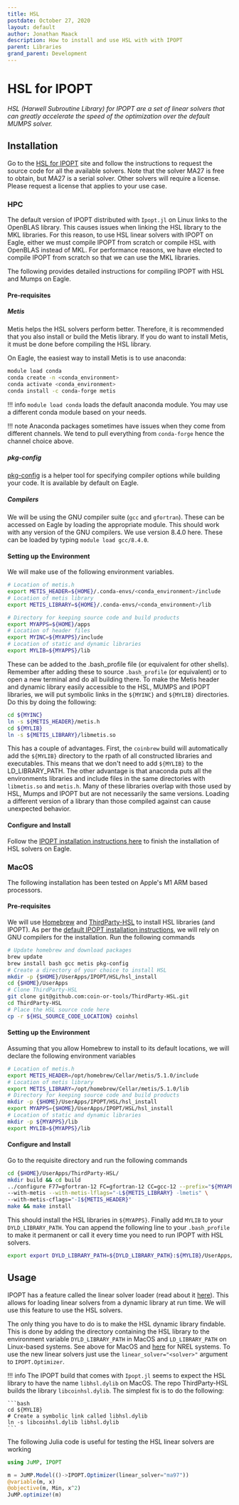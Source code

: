 ```yaml
---
title: HSL
postdate: October 27, 2020
layout: default
author: Jonathan Maack
description: How to install and use HSL with with IPOPT
parent: Libraries
grand_parent: Development
---
```


# HSL for IPOPT

*HSL (Harwell Subroutine Library) for IPOPT are a set of linear solvers that can greatly accelerate the speed of the optimization over the default MUMPS solver.*

## Installation

Go to the [HSL for IPOPT](http://www.hsl.rl.ac.uk/IPOPT/) site and follow the instructions to request the source code for all the available solvers. Note that the solver MA27 is free to obtain, but MA27 is a serial solver. Other solvers will require a license. Please request a license that applies to your use case.

### HPC

The default version of IPOPT distributed with `Ipopt.jl` on Linux links to the OpenBLAS library.  This causes issues when linking the HSL library to the MKL libraries.  For this reason, to use HSL linear solvers with IPOPT on Eagle, either we must compile IPOPT from scratch or compile HSL with OpenBLAS instead of MKL.  For performance reasons, we have elected to compile IPOPT from scratch so that we can use the MKL libraries.

The following provides detailed instructions for compiling IPOPT with HSL and Mumps on Eagle.

#### Pre-requisites

##### Metis

Metis helps the HSL solvers perform better.  Therefore, it is recommended that you also install or build the Metis library.  If you do want to install Metis, it must be done before compiling the HSL library.

On Eagle, the easiest way to install Metis is to use anaconda:

```bash
module load conda
conda create -n <conda_environment>
conda activate <conda_environment>
conda install -c conda-forge metis
```
!!! info 
    `module load conda` loads the default anaconda module. You may use a different conda module based on your needs.

!!! note
    Anaconda packages sometimes have issues when they come from different channels.  We tend to pull everything from `conda-forge` hence the channel choice above.

##### pkg-config

[pkg-config](https://www.freedesktop.org/wiki/Software/pkg-config/) is a helper tool for specifying compiler options while building your code. It is available by default on Eagle.

##### Compilers

We will be using the GNU compiler suite (`gcc` and `gfortran`).  These can be accessed on Eagle by loading the appropriate module.  This should work with any version of the GNU compilers. We use version 8.4.0 here.  These can be loaded by typing `module load gcc/8.4.0`.


#### Setting up the Environment 

We will make use of the following environment variables.

```bash
# Location of metis.h
export METIS_HEADER=${HOME}/.conda-envs/<conda_environment>/include
# Location of metis library
export METIS_LIBRARY=${HOME}/.conda-envs/<conda_environment>/lib

# Directory for keeping source code and build products
export MYAPPS=${HOME}/apps
# Location of header files
export MYINC=${MYAPPS}/include
# Location of static and dynamic libraries
export MYLIB=${MYAPPS}/lib
```

These can be added to the .bash_profile file (or equivalent for other shells).  Remember after adding these to source `.bash_profile` (or equivalent) or to open a new terminal and do all building there.
To make the Metis header and dynamic library easily accessible to the HSL, MUMPS and IPOPT libraries, we will put symbolic links in the `${MYINC}` and `${MYLIB}` directories.  Do this by doing the following:

```bash
cd ${MYINC}
ln -s ${METIS_HEADER}/metis.h
cd ${MYLIB}
ln -s ${METIS_LIBRARY}/libmetis.so
```

This has a couple of advantages.  First, the `coinbrew` build will automatically add the `${MYLIB}` directory to the rpath of all constructed libraries and executables.  This means that we don't need to add `${MYLIB}` to the LD_LIBRARY_PATH.  The other advantage is that anaconda puts all the environments libraries and include files in the same directories with `libmetis.so` and `metis.h`.  Many of these libraries overlap with those used by HSL, Mumps and IPOPT but are not necessarily the same versions.  Loading a different version of a library than those compiled against can cause unexpected behavior.

#### Configure and Install

Follow the [IPOPT installation instructions here](../../Applications/ipopt.md#installation) to finish the installation of HSL solvers on Eagle.

### MacOS

The following installation has been tested on Apple's M1 ARM based processors.

#### Pre-requisites

We will use [Homebrew](https://brew.sh) and [ThirdParty-HSL](https://github.com/coin-or-tools/ThirdParty-HSL) to install HSL libraries (and IPOPT). As per the [default IPOPT installation instructions](https://coin-or.github.io/IPOPT/INSTALL.html), we will rely on GNU compilers for the installation. Run the following commands

```bash
# Update homebrew and download packages
brew update
brew install bash gcc metis pkg-config
# Create a directory of your choice to install HSL
mkdir -p {$HOME}/UserApps/IPOPT/HSL/hsl_install
cd {$HOME}/UserApps
# Clone ThirdParty-HSL
git clone git@github.com:coin-or-tools/ThirdParty-HSL.git
cd ThirdParty-HSL
# Place the HSL source code here
cp -r ${HSL_SOURCE_CODE_LOCATION} coinhsl
```

#### Setting up the Environment 

Assuming that you allow Homebrew to install to its default locations, we will declare the following environment variables

```bash
# Location of metis.h
export METIS_HEADER=/opt/homebrew/Cellar/metis/5.1.0/include
# Location of metis library
export METIS_LIBRARY=/opt/homebrew/Cellar/metis/5.1.0/lib
# Directory for keeping source code and build products
mkdir -p {$HOME}/UserApps/IPOPT/HSL/hsl_install
export MYAPPS={$HOME}/UserApps/IPOPT/HSL/hsl_install
# Location of static and dynamic libraries
mkdir -p ${MYAPPS}/lib
export MYLIB=${MYAPPS}/lib
```

#### Configure and Install

Go to the requisite directory and run the following commands

```bash
cd {$HOME}/UserApps/ThirdParty-HSL/
mkdir build && cd build
../configure F77=gfortran-12 FC=gfortran-12 CC=gcc-12 --prefix="${MYAPPS}" \
--with-metis --with-metis-lflags="-L${METIS_LIBRARY} -lmetis" \
--with-metis-cflags="-I${METIS_HEADER}"
make && make install
```

This should install the HSL libraries in `${MYAPPS}`. Finally add `MYLIB` to your `DYLD_LIBRARY_PATH`. You can append the following line to your `.bash_profile` to make it permanent or call it every time you need to run IPOPT with HSL solvers.

```bash
export export DYLD_LIBRARY_PATH=${DYLD_LIBRARY_PATH}:${MYLIB}/UserApps/IPOPT/HSL/hsl_install/lib
```

## Usage

IPOPT has a feature called the linear solver loader (read about it [here](https://coin-or.github.io/IPOPT/INSTALL.html#LINEARSOLVERLOADER)). This allows for loading linear solvers from a dynamic library at run time.  We will use this feature to use the HSL solvers.

The only thing you have to do is to make the HSL dynamic library findable.  This is done by adding the directory containing the HSL library to the environment variable `DYLD_LIBRARY_PATH` in MacOS and `LD_LIBRARY_PATH` on Linux-based systems. See above for MacOS and [here](IPOPT.md#using-custom-IPOPT-with-jump) for NREL systems. To use the new linear solvers just use the `linear_solver="<solver>"` argument to `IPOPT.Optimizer`.

!!! info
    The IPOPT build that comes with `Ipopt.jl` seems to expect the HSL library to have the name `libhsl.dylib` on MacOS. The repo ThirdParty-HSL builds the library `libcoinhsl.dylib`.  The simplest fix is to do the following:

    ```bash
    cd ${MYLIB}
    # Create a symbolic link called libhsl.dylib
    ln -s libcoinhsl.dylib libhsl.dylib
    ```

The following Julia code is useful for testing the HSL linear solvers are working

```julia
using JuMP, IPOPT

m = JuMP.Model(()->IPOPT.Optimizer(linear_solver="ma97"))
@variable(m, x)
@objective(m, Min, x^2)
JuMP.optimize!(m)
```